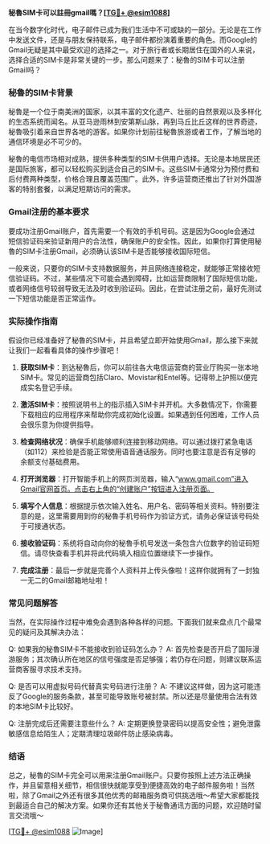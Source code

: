 **秘魯SIM卡可以註冊gmail嗎？[[TG💪+ @esim1088](https://t.me/s/esim1088)]**

在当今数字化时代，电子邮件已成为我们生活中不可或缺的一部分。无论是在工作中发送文件，还是与朋友保持联系，电子邮件都扮演着重要的角色。而Google的Gmail无疑是其中最受欢迎的选择之一。对于旅行者或长期居住在国外的人来说，选择合适的SIM卡是非常关键的一步。那么问题来了：秘魯的SIM卡可以注册Gmail吗？

### 秘魯的SIM卡背景

秘魯是一个位于南美洲的国家，以其丰富的文化遗产、壮丽的自然景观以及多样化的生态系统而闻名。从亚马逊雨林到安第斯山脉，再到马丘比丘这样的世界奇迹，秘魯吸引着来自世界各地的游客。如果你计划前往秘魯旅游或者工作，了解当地的通信环境是必不可少的。

秘魯的电信市场相对成熟，提供多种类型的SIM卡供用户选择。无论是本地居民还是国际旅客，都可以轻松购买到适合自己的SIM卡。这些SIM卡通常分为预付费和后付费两种类型，价格合理且覆盖范围广。此外，许多运营商还推出了针对外国游客的特别套餐，以满足短期访问的需求。

### Gmail注册的基本要求

要成功注册Gmail账户，首先需要一个有效的手机号码。这是因为Google会通过短信验证码来验证新用户的合法性，确保账户的安全性。因此，如果你打算使用秘魯的SIM卡注册Gmail，必须确认该SIM卡是否能够接收国际短信。

一般来说，只要你的SIM卡支持数据服务，并且网络连接稳定，就能够正常接收短信验证码。不过，某些情况下可能会遇到障碍，比如运营商限制了国际短信功能，或者网络信号较弱导致无法及时收到验证码。因此，在尝试注册之前，最好先测试一下短信功能是否正常运作。

### 实际操作指南

假设你已经准备好了秘魯的SIM卡，并且希望立即开始使用Gmail，那么接下来就让我们一起看看具体的操作步骤吧！

1. **获取SIM卡**：到达秘魯后，你可以前往各大电信运营商的营业厅购买一张本地SIM卡。常见的运营商包括Claro、Movistar和Entel等。记得带上护照以便完成实名登记手续。

2. **激活SIM卡**：按照说明书上的指示插入SIM卡并开机。大多数情况下，你需要下载相应的应用程序来帮助你完成初始化设置。如果遇到任何困难，工作人员会很乐意为你提供指导。

3. **检查网络状况**：确保手机能够顺利连接到移动网络。可以通过拨打紧急电话（如112）来检验是否能正常使用语音通话服务。同时也要注意是否有足够的余额支付基础费用。

4. **打开浏览器**：打开智能手机上的网页浏览器，输入“www.gmail.com”进入Gmail官网首页。点击右上角的“创建账户”按钮进入注册页面。

5. **填写个人信息**：根据提示依次输入姓名、用户名、密码等相关资料。特别要注意的是，这里需要用到你的秘魯手机号码作为验证方式，请务必保证该号码处于可接通状态。

6. **接收验证码**：系统将自动向你的秘魯手机号发送一条包含六位数字的验证码短信。请尽快查看手机并将此代码填入相应位置继续下一步操作。

7. **完成注册**：最后一步就是完善个人资料并上传头像啦！这样你就拥有了一封独一无二的Gmail邮箱地址啦！

### 常见问题解答

当然，在实际操作过程中难免会遇到各种各样的问题。下面我们就来盘点几个最常见的疑问及其解决办法：

Q: 如果我的秘魯SIM卡不能接收到验证码怎么办？
A: 首先检查是否开启了国际漫游服务；其次确认所在地区的信号强度是否足够强；若仍存在问题，则建议联系运营商客服寻求技术支持。

Q: 是否可以用虚拟号码代替真实号码进行注册？
A: 不建议这样做，因为这可能违反了Google的服务条款，甚至可能导致账号被封禁。所以还是尽量使用合法有效的本地SIM卡比较好。

Q: 注册完成后还需要注意些什么？
A: 定期更换登录密码以提高安全性；避免泄露敏感信息给陌生人；定期清理垃圾邮件防止感染病毒。

### 结语

总之，秘魯的SIM卡完全可以用来注册Gmail账户。只要你按照上述方法正确操作，并且留意相关细节，相信很快就能享受到便捷高效的电子邮件服务啦！当然啦，除了Gmail之外还有很多其他优秀的邮箱服务商可供挑选哦～希望大家都能找到最适合自己的解决方案。如果你还有其他关于秘魯通讯方面的问题，欢迎随时留言交流哦～

[[TG💪+ @esim1088](https://t.me/s/esim1088) ![Image](https://i.postimg.cc/4NQfJmqS/Snipaste-2025-05-13-00-14-12.png)]
